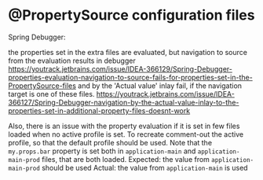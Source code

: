 # @PropertySource configuration files

Spring Debugger:

the properties set in the extra files are evaluated, but navigation to source from the evaluation results in debugger
https://youtrack.jetbrains.com/issue/IDEA-366129/Spring-Debugger-properties-evaluation-navigation-to-source-fails-for-properties-set-in-the-PropertySource-files
and by the 'Actual value' inlay fail, if the navigation target is one of these files.
https://youtrack.jetbrains.com/issue/IDEA-366127/Spring-Debugger-navigation-by-the-actual-value-inlay-to-the-properties-set-in-additional-property-files-doesnt-work

Also, there is an issue with the property evaluation if it is set in few files loaded when no active profile is set.
To recreate comment-out the active profile, so that the default profile should be used.
Note that the `my.props.bar` property is set both in `application-main` and `application-main-prod` files, that are both loaded.
Expected: the value from `application-main-prod` should be used
Actual: the value from `application-main` is used

